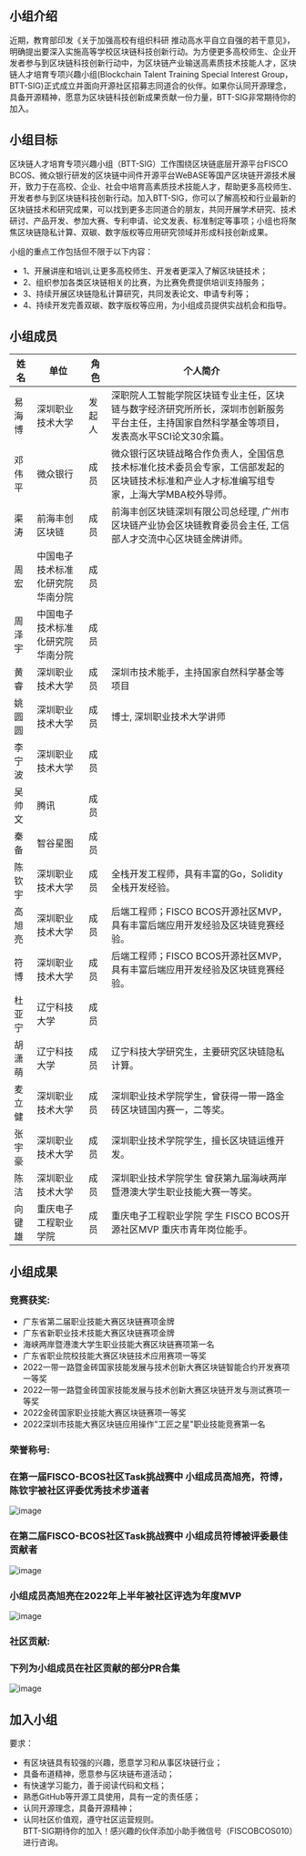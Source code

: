 ## 小组介绍
近期，教育部印发《关于加强高校有组织科研 推动高水平自立自强的若干意见》，明确提出要深入实施高等学校区块链科技创新行动。为方便更多高校师生、企业开发者参与到区块链科技创新行动中，为区块链产业输送高素质技术技能人才，区块链人才培育专项兴趣小组(Blockchain Talent Training Special Interest Group，BTT-SIG)正式成立并面向开源社区招募志同道合的伙伴。如果你认同开源理念，具备开源精神，愿意为区块链科技创新成果贡献一份力量，BTT-SIG非常期待你的加入。


## 小组目标
区块链人才培育专项兴趣小组（BTT-SIG）工作围绕区块链底层开源平台FISCO BCOS、微众银行研发的区块链中间件开源平台WeBASE等国产区块链开源技术展开，致力于在高校、企业、社会中培育高素质技术技能人才，帮助更多高校师生、开发者参与到区块链科技创新行动。加入BTT-SIG，你可以了解高校和行业最新的区块链技术和研究成果，可以找到更多志同道合的朋友，共同开展学术研究、技术研讨、产品开发、参加大赛、专利申请、论文发表、标准制定等事项；小组也将聚焦区块链隐私计算、双碳、数字版权等应用研究领域并形成科技创新成果。

小组的重点工作包括但不限于以下内容：
- 1、开展讲座和培训,让更多高校师生、开发者更深入了解区块链技术；
- 2、组织参加各类区块链相关的比赛，为比赛免费提供培训支持服务；
- 3、持续开展区块链隐私计算研究，共同发表论文、申请专利等；
- 4、持续开发完善双碳、数字版权等应用，为小组成员提供实战机会和指导。


## 小组成员
| **姓名** | **单位**  | **角色**   | **个人简介** |
| ------------ | -------- | --------- | --------------- |
| 易海博   |  深圳职业技术大学  | 发起人 | 深职院人工智能学院区块链专业主任，区块链与数字经济研究所所长，深圳市创新服务平台主任，主持国家自然科学基金等项目，发表高水平SCI论文30余篇。|
| 邓伟平   |  微众银行   | 成员 |微众银行区块链战略合作负责人，全国信息技术标准化技术委员会专家，工信部发起的区块链技术标准和产业人才标准编写组专家，上海大学MBA校外导师。|
| 渠涛   |  前海丰创区块链  |成员 |前海丰创区块链深圳有限公司总经理, 广州市区块链产业协会区块链教育委员会主任, 工信部人才交流中心区块链金牌讲师。 |
| 周宏 | 中国电子技术标准化研究院华南分院 | 成员 | |
| 周泽宇 | 中国电子技术标准化研究院华南分院 | 成员 |  |
| 黄睿 | 深圳职业技术大学 | 成员 |深圳市技术能手，主持国家自然科学基金等项目 |
| 姚圆圆 | 深圳职业技术大学 | 成员 |博士, 深圳职业技术大学讲师 |
| 李宁波 | 深圳职业技术大学 | 成员 | |
|吴帅文|腾讯 |成员| |
|秦备|智谷星图 |成员| |
|陈钦宇|深圳职业技术大学 |成员|全栈开发工程师，具有丰富的Go，Solidity全栈开发经验。 |
| 高旭亮 | 深圳职业技术大学 | 成员 | 后端工程师；FISCO BCOS开源社区MVP，具有丰富后端应用开发经验及区块链竞赛经验。 |
| 符博 | 深圳职业技术大学 | 成员  | 后端工程师；FISCO BCOS开源社区MVP，具有丰富后端应用开发经验及区块链竞赛经验。 |
| 杜亚宁 | 辽宁科技大学 | 成员 |  | 辽宁科技大学研究生，主要研究共识算法，联邦学习。|
| 胡潇萌 | 辽宁科技大学 | 成员 | 辽宁科技大学研究生，主要研究区块链隐私计算。 |
| 麦立健 | 深圳职业技术大学 | 成员 | 深圳职业技术学院学生，曾获得一带一路金砖区块链国内赛一，二等奖。 |
| 张宇豪 | 深圳职业技术大学 | 成员 | 深圳职业技术学院学生，擅长区块链运维开发。 |
| 陈洁 | 深圳职业技术大学 | 成员 | 深圳职业技术学院学生 曾获第九届海峡两岸暨港澳大学生职业技能大赛一等奖。 |
| 向键雄 | 重庆电子工程职业学院 | 成员 | 重庆电子工程职业学院 学生 FISCO BCOS开源社区MVP 重庆市青年岗位能手。 |



## 小组成果
### 竞赛获奖:
- 广东省第二届职业技能大赛区块链赛项金牌
- 广东省新职业技术技能大赛区块链赛项金牌
- 海峡两岸暨港澳大学生职业技能大赛区块链赛项第一名
- 广东省职业院校技能大赛区块链技术应用赛项一等奖
- 2022一带一路暨金砖国家技能发展与技术创新大赛区块链智能合约开发赛项一等奖
- 2022一带一路暨金砖国家技能发展与技术创新大赛区块链开发与测试赛项一等奖
- 2022金砖国家职业技能大赛区块链赛项一等奖
- 2022深圳市技能大赛区块链应用操作"工匠之星"职业技能竞赛第一名

### 荣誉称号:
### 在第一届FISCO-BCOS社区Task挑战赛中 小组成员高旭亮，符博，陈钦宇被社区评委优秀技术步道者
![image](https://user-images.githubusercontent.com/103564714/204532555-192b5542-51ad-42fb-9474-8b6f1cccab6c.png)

### 在第二届FISCO-BCOS社区Task挑战赛中 小组成员符博被评委最佳贡献者
![image](https://user-images.githubusercontent.com/103564714/204532528-9008ac96-fdc3-4d81-a3f9-d309d520da39.png)

### 小组成员高旭亮在2022年上半年被社区评选为年度MVP
![image](https://user-images.githubusercontent.com/103564714/204532910-a4f940c4-2699-4847-8450-95efc2183d2e.png)

### 社区贡献:
### 下列为小组成员在社区贡献的部分PR合集
![image](https://user-images.githubusercontent.com/103564714/204477469-01d87fac-374c-47b6-bef9-7163cb89a15b.png)





## 加入小组

要求：
- 有区块链具有较强的兴趣，愿意学习和从事区块链行业；
- 具备布道精神，愿意参与区块链布道活动； 
- 有快速学习能力，善于阅读代码和文档；
- 熟悉GitHub等开源工具使用，具有一定的责任感；
- 认同开源理念，具备开源精神；
- 认同社区价值观，遵守社区运营规则。<br>
BTT-SIG期待你的加入！感兴趣的伙伴添加小助手微信号（FISCOBCOS010）进行咨询。

